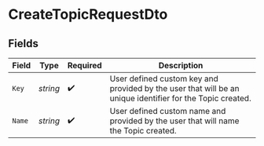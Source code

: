 # CreateTopicRequestDto


## Fields

| Field                                                                                                     | Type                                                                                                      | Required                                                                                                  | Description                                                                                               |
| --------------------------------------------------------------------------------------------------------- | --------------------------------------------------------------------------------------------------------- | --------------------------------------------------------------------------------------------------------- | --------------------------------------------------------------------------------------------------------- |
| `Key`                                                                                                     | *string*                                                                                                  | :heavy_check_mark:                                                                                        | User defined custom key and provided by the user that will be an unique identifier for the Topic created. |
| `Name`                                                                                                    | *string*                                                                                                  | :heavy_check_mark:                                                                                        | User defined custom name and provided by the user that will name the Topic created.                       |